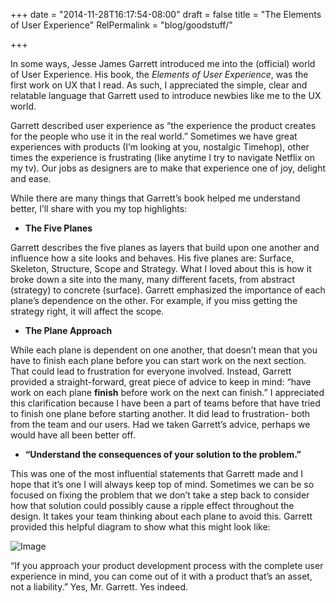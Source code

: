 +++
date = "2014-11-28T16:17:54-08:00"
draft = false
title = "The Elements of User Experience"
RelPermalink = "blog/goodstuff/"

+++

In some ways, Jesse James Garrett introduced me into the (official) world of User Experience. 
His book, the *Elements of User Experience*, was the first work on UX that I read. As such, I appreciated the simple, clear and relatable language that Garrett used to introduce newbies like me to the UX world. 

Garrett described user experience as “the experience the product creates for the people who use it in the real world.” Sometimes we have great experiences with products (I’m looking at you, nostalgic Timehop), other times the experience is frustrating (like anytime I try to navigate Netflix on my tv). Our jobs as designers are to make that experience one of joy, delight and ease. 

While there are many things that Garrett’s book helped me understand better, I’ll share with you my top highlights:

* **The Five Planes**

Garrett describes the five planes as layers that build upon one another and influence how a site looks and behaves. His five planes are: Surface, Skeleton, Structure, Scope and Strategy. What I loved about this is how it broke down a site into the many, many different facets, from abstract (strategy) to concrete (surface). Garrett emphasized the importance of each plane’s dependence on the other. For example, if you miss getting the strategy right, it will affect the scope. 

* **The Plane Approach**

While each plane is dependent on one another, that doesn’t mean that you have to finish each plane before you can start work on the next section. That could lead to frustration for everyone involved. Instead, Garrett provided a straight-forward, great piece of advice to keep in mind: “have work on each plane **finish** before work on the next can finish.” I appreciated this clarification because I have been a part of teams before that have tried to finish one plane before starting another. It did lead to frustration- both from the team and our users. Had we taken Garrett’s advice, perhaps we would have all been better off. 
									
* **“Understand the consequences of your solution to the problem.”**

This was one of the most influential statements that Garrett made and I hope that it’s one I will always keep top of mind. Sometimes we can be so focused on fixing the problem that we don’t take a step back to consider how that solution could possibly cause a ripple effect throughout the design. It takes your team thinking about each plane to avoid this. Garrett provided this helpful diagram to show what this might look like:

![Image](/image/image.png)

“If you approach your product development process with the complete user experience in mind, you can come out of it with a product that’s an asset, not a liability.” Yes, Mr. Garrett. Yes indeed. 
					
				
			
		

				
			
		


 
